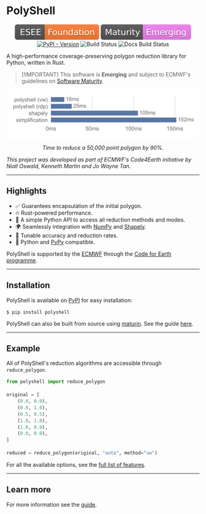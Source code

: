 # PolyShell

<div align="center">

[![Static Badge](https://github.com/ecmwf/codex/raw/refs/heads/main/ESEE/foundation_badge.svg)](https://github.com/ecmwf/codex/raw/refs/heads/main/ESEE)
[![Static Badge](https://github.com/ecmwf/codex/raw/refs/heads/main/Project%20Maturity/emerging_badge.svg)](https://github.com/ecmwf/codex/raw/refs/heads/main/Project%20Maturity)
[![PyPI - Version](https://img.shields.io/pypi/v/polyshell.svg)](https://pypi.org/project/polyshell/)
![Build Status](https://img.shields.io/github/actions/workflow/status/ECMWFCode4Earth/PolyShell/CI.yml)
![Docs Build Status](https://img.shields.io/github/actions/workflow/status/ECMWFCode4Earth/PolyShell/publish-docs.yml?label=docs)
</div>

A high-performance coverage-preserving polygon reduction library for Python, written in Rust.

> \[!IMPORTANT\]
> This software is **Emerging** and subject to ECMWF's guidelines on [Software Maturity](https://github.com/ecmwf/codex/raw/refs/heads/main/Project%20Maturity).

<p align="center">
  <picture align="center">
    <source media="(prefers-color-scheme: dark)" srcset="docs/assets/Benchmark-Dark.svg">
    <source media="(prefers-color-scheme: light)" srcset="https://raw.githubusercontent.com/ecmwf/PolyShell/refs/heads/main/docs/assets/Benchmark-Dark.svg">
    <img alt="Shows a bar chart with benchmark results." src="https://raw.githubusercontent.com/ecmwf/PolyShell/refs/heads/main/docs/assets/Benchmark-Light.svg">
  </picture>
</p>

<p align="center">
  <i>Time to reduce a 50,000 point polygon by 90%.</i>
</p>

_This project was developed as part of ECMWF's Code4Earth initiative by Niall Oswald, Kenneth Martin and Jo Wayne Tan._

---

## Highlights

- ✅ Guarantees encapsulation of the initial polygon.
- 🔥 Rust-powered performance.
- 🧩 A simple Python API to access all reduction methods and modes.
- 🌍 Seamlessly integration with [NumPy](https://numpy.org/) and [Shapely](https://shapely.readthedocs.io/).
- 📏 Tunable accuracy and reduction rates.
- 🐍 Python and [PyPy](https://pypy.org/) compatible.

PolyShell is supported by the [ECMWF](https://www.ecmwf.int/) through
the [Code for Earth programme](https://codeforearth.ecmwf.int/).

---

## Installation

PolyShell is available on [PyPI](https://pypi.org/) for easy installation:

```console
$ pip install polyshell
```

PolyShell can also be built from source using [maturin](https://www.maturin.rs/). See the
guide [here](https://ecmwf.github.io/PolyShell/user-guide/installation/).

---

## Example

All of PolyShell's reduction algorithms are accessible through `reduce_polygon`.

```python
from polyshell import reduce_polygon

original = [
    (0.0, 0.0),
    (0.0, 1.0),
    (0.5, 0.5),
    (1.0, 1.0),
    (1.0, 0.0),
    (0.0, 0.0),
]

reduced = reduce_polygon(original, "auto", method="vw")
```

For all the available options, see
the [full list of features](https://ecmwf.github.io/PolyShell/user-guide/features/).

---

## Learn more

For more information see the [guide](https://ecmwf.github.io/PolyShell/user-guide/).
